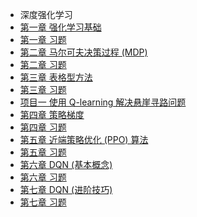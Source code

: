 - 深度强化学习
- [第一章 强化学习基础](rlwiki/chapter1/chapter1.md)
- [第一章 习题](rlwiki/chapter1/chapter1_questions&keywords)
- [第二章 马尔可夫决策过程 (MDP)](rlwiki/chapter2/chapter2)
- [第二章 习题](rlwiki/chapter2/chapter2_questions&keywords)
- [第三章 表格型方法](rlwiki/chapter3/chapter3)
- [第三章 习题](rlwiki/chapter3/chapter3_questions&keywords)
- [项目一 使用 Q-learning 解决悬崖寻路问题](rlwiki/chapter3/project1)
- [第四章 策略梯度](rlwiki/chapter4/chapter4)
- [第四章 习题](rlwiki/chapter4/chapter4_questions&keywords)
- [第五章 近端策略优化 (PPO) 算法](rlwiki/chapter5/chapter5)
- [第五章 习题](rlwiki/chapter5/chapter5_questions&keywords)
- [第六章 DQN (基本概念)](rlwiki/chapter6/chapter6)
- [第六章 习题](rlwiki/chapter6/chapter6_questions&keywords)
- [第七章 DQN (进阶技巧)](rlwiki/chapter7/chapter7)
- [第七章 习题](rlwiki/chapter7/chapter7_questions&keywords)
<!-- - [项目二 使用 DQN 实现 CartPole-v0](chapter7/project2)
- [第八章 DQN (连续动作)](chapter8/chapter8)
- [第八章 习题](chapter8/chapter8_questions&keywords)
- [第九章 演员-评论员算法](chapter9/chapter9)
- [第九章 习题](chapter9/chapter9_questions&keywords)
- [第十章 稀疏奖励](chapter10/chapter10)
- [第十章 习题](chapter10/chapter10_questions&keywords)
- [第十一章 模仿学习](chapter11/chapter11)
- [第十一章 习题](chapter11/chapter11_questions&keywords)
- [第十二章 深度确定性策略梯度 (DDPG) 算法](chapter12/chapter12)
- [第十二章 习题](chapter12/chapter12_questions&keywords)
- [项目三 使用 Policy-Based 方法实现 Pendulum-v0](chapter12/project3)
- [第十三章 AlphaStar 论文解读](chapter13/chapter13) -->
